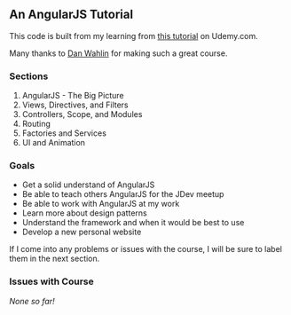 ## An AngularJS Tutorial

This code is built from my learning from [this tutorial](https://www.udemy.com/angularjs-jumpstart/#/) on Udemy.com.

Many thanks to [Dan Wahlin](https://twitter.com/DanWahlin) for making such a great course.

### Sections

1. AngularJS - The Big Picture
1. Views, Directives, and Filters
1. Controllers, Scope, and Modules
1. Routing
1. Factories and Services
1. UI and Animation

### Goals

* Get a solid understand of AngularJS
* Be able to teach others AngularJS for the JDev meetup
* Be able to work with AngularJS at my work
* Learn more about design patterns
* Understand the framework and when it would be best to use
* Develop a new personal website

If I come into any problems or issues with the course, I will be sure to label them in the next section.

### Issues with Course

*None so far!*